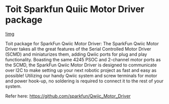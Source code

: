 # Toit Sparkfun Quiic Motor Driver package 

[!img](https://camo.githubusercontent.com/cc4f005229c9cca4e20fcf2a4366803bc17f5253e65d1981d3a5acfee952b3e1/68747470733a2f2f63646e2e737061726b66756e2e636f6d2f6173736574732f70617274732f312f342f302f322f392f31353435312d537061726b46756e5f51776969635f4d6f746f725f4472697665722d30312e6a7067)

Toit package for SparkFun Qwiic Motor Driver:
The SparkFun Qwiic Motor Driver takes all the great features of the Serial Controlled Motor Driver (SCMD) and miniaturizes them, adding Qwiic ports for plug and play functionality. Boasting the same 4245 PSOC and 2-channel motor ports as the SCMD, the SparkFun Qwiic Motor Driver is designed to communicate over I2C to make setting up your next robotic project as fast and easy as possible! Utilizing our handy Qwiic system and screw terminals for motor and power hook-up, no soldering is required to connect it to the rest of your system.

Refer here: https://github.com/sparkfun/Qwiic_Motor_Driver
